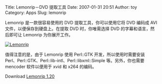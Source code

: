 Title: Lemonrip－DVD 提取工具
Date: 2007-01-31 20:51
Author: toy
Category: Apps
Slug: lemonrip

Lemonrip 是一款很容易使用的 DVD 提取工具，你可以使用它将 DVD 编码成 AVI
文件，以便保存到硬盘上。在提取 DVD 时，你唯需选择 DVD
的字幕和语言，然后即可让 Lemonrip 为你展开工作。

[![Lemonrip](http://i.linuxtoy.org/i/2007/01/lemonrip_s.png)](http://i.linuxtoy.org/i/2007/01/lemonrip.png)

值得注意的是，由于 Lemonrip 使用 Perl::GTK 开发，所以使用时需要安装
Perl、Perl::GTK、Perl::lib-intl、Perl::libxml::Simple 等。另外，你也需要
mencoder 软件以便用于 xvid 和 x264 的编码。

Download [Lemonrip
1.20](http://jaromes.projects.googlepages.com/lemonrip.html)
